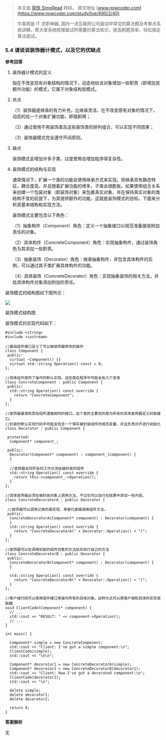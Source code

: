 > 本文由 [简悦 SimpRead](http://ksria.com/simpread/) 转码， 原文地址 [www.nowcoder.com](https://www.nowcoder.com/study/live/690/2/40)

> 牛客网是 IT 求职神器, 国内一流互联网公司面试中常见的算法题及考察点系统讲解，帮大家系统梳理面试所需要的算法知识，提高刷题效率，轻松搞定算法面试。

### 5.4 请说说装饰器计模式，以及它的优缺点

**参考回答**

1.  装饰器计模式的定义
    
    指在不改变现有对象结构的情况下，动态地给该对象增加一些职责（即增加其额外功能）的模式，它属于对象结构型模式。
    
2.  优点
    
    （1）装饰器是继承的有力补充，比继承灵活，在不改变原有对象的情况下，动态的给一个对象扩展功能，即插即用；
    
    （2）通过使用不用装饰类及这些装饰类的排列组合，可以实现不同效果；
    
    （3）装饰器模式完全遵守开闭原则。
    
3.  缺点
    
    装饰模式会增加许多子类，过度使用会增加程序得复杂性。
    
4.  装饰模式的结构与实现
    
    通常情况下，扩展一个类的功能会使用继承方式来实现。但继承具有静态特征，耦合度高，并且随着扩展功能的增多，子类会很膨胀。如果使用组合关系来创建一个包装对象（即装饰对象）来包裹真实对象，并在保持真实对象的类结构不变的前提下，为其提供额外的功能，这就是装饰模式的目标。下面来分析其基本结构和实现方法。
    
    装饰模式主要包含以下角色：
    
    （1）抽象构件（Component）角色：定义一个抽象接口以规范准备接收附加责任的对象。
    
    （2）具体构件（ConcreteComponent）角色：实现抽象构件，通过装饰角色为其添加一些职责。
    
    （3）抽象装饰（Decorator）角色：继承抽象构件，并包含具体构件的实例，可以通过其子类扩展具体构件的功能。
    
    （4）具体装饰（ConcreteDecorator）角色：实现抽象装饰的相关方法，并给具体构件对象添加附加的责任。
    

装饰模式的结构图如下图所示：

![](https://static.nowcoder.com/images/activity/2021jxy/c/assert/%E8%A3%85%E9%A5%B0%E5%99%A8%E6%A8%A1%E5%BC%8F.png)

装饰模式结构图

装饰模式的实现代码如下：

```
#include <string>
#include <iostream>

//基础组件接口定义了可以被装饰器修改的操作
class Component {
 public:
  virtual ~Component() {}
  virtual std::string Operation() const = 0;
};

//具体组件提供了操作的默认实现。这些类在程序中可能会有几个变体
class ConcreteComponent : public Component {
 public:
  std::string Operation() const override {
    return "ConcreteComponent";
  }
};

//装饰器基类和其他组件遵循相同的接口。这个类的主要目的是为所有的具体装饰器定义封装接口。
//封装的默认实现代码中可能会包含一个保存被封装组件的成员变量，并且负责对齐进行初始化
class Decorator : public Component {

 protected:
  Component* component_;

 public:
  Decorator(Component* component) : component_(component) {
  }

  //装饰器会将所有的工作分派给被封装的组件
  std::string Operation() const override {
    return this->component_->Operation();
  }
};

//具体装饰器必须在被封装对象上调用方法，不过也可以自行在结果中添加一些内容。
class ConcreteDecoratorA : public Decorator {

 //装饰器可以调用父类的是实现，来替代直接调用组件方法。
 public:
  ConcreteDecoratorA(Component* component) : Decorator(component) {
  }
  std::string Operation() const override {
    return "ConcreteDecoratorA(" + Decorator::Operation() + ")";
  }
};

//装饰器可以在调用封装的组件对象的方法前后执行自己的方法
class ConcreteDecoratorB : public Decorator {
 public:
  ConcreteDecoratorB(Component* component) : Decorator(component) {
  }

  std::string Operation() const override {
    return "ConcreteDecoratorB(" + Decorator::Operation() + ")";
  }
};

//客户端代码可以使用组件接口来操作所有的具体对象。这种方式可以使客户端和具体的实现类脱耦
void ClientCode(Component* component) {
  // ...
  std::cout << "RESULT: " << component->Operation();
  // ...
}

int main() {

  Component* simple = new ConcreteComponent;
  std::cout << "Client: I've got a simple component:\n";
  ClientCode(simple);
  std::cout << "\n\n";

  Component* decorator1 = new ConcreteDecoratorA(simple);
  Component* decorator2 = new ConcreteDecoratorB(decorator1);
  std::cout << "Client: Now I've got a decorated component:\n";
  ClientCode(decorator2);
  std::cout << "\n";

  delete simple;
  delete decorator1;
  delete decorator2;

  return 0;
}

```

**答案解析**

无